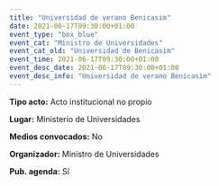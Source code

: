 ---
title: "Universidad de verano Benicasim"
date: 2021-06-17T09:30:00+01:00
event_type: "box_blue" 
event_cat: "Ministro de Universidades"
event_cat_old: "Universidad de Benicasim"
event_time: 2021-06-17T09:30:00+01:00
event_desc_date: 2021-06-17T09:30:00+01:00
event_desc_info: "Universidad de verano Benicasim"
---<p class="card-light list_schedule_description"><b>Tipo acto:</b> Acto institucional no propio
</p><p class="card-light list_schedule_description"><b>Lugar:</b> Ministerio de Universidades
</p><p class="card-light list_schedule_description"><b>Medios convocados:</b> No
</p><p class="card-light list_schedule_description"><b>Organizador:</b> Ministro de Universidades </p><p class="card-light list_schedule_description"><b>Pub. agenda:</b> Sí
</p>